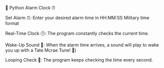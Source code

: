 🚨 Python Alarm Clock ⏰


Set Alarm ⏰: Enter your desired alarm time in HH:MM:SS Military time format

Real-Time Clock 🕒: The program constantly checks the current time.

Wake-Up Sound 🎵: When the alarm time arrives, a sound will play to wake you up with a Tate Mcrae Tune! 🎤)

Looping Check 🔄: The program keeps checking the time every second.
